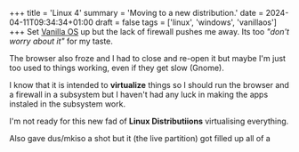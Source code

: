 +++
title = 'Linux 4'
summary = 'Moving to a new distribution.'
date = 2024-04-11T09:34:34+01:00
draft = false
tags = ['linux', 'windows', 'vanillaos']
+++
Set [Vanilla OS](https://vanillaos.org/) up but the lack of firewall pushes me away. Its too *"don't worry about it"* for my taste.

The browser also froze and I had to close and re-open it but maybe I'm just too used to things working, even if they get slow (Gnome).

I know that it is intended to **virtualize** things so I should run the browser and a firewall in a subsystem but I haven't had any luck in making the apps instaled in the subsystem work.

I'm not ready for this new fad of **Linux Distributiions** virtualising everything.

Also gave dus/mkiso a shot but it (the live partition) got filled up all of a 
